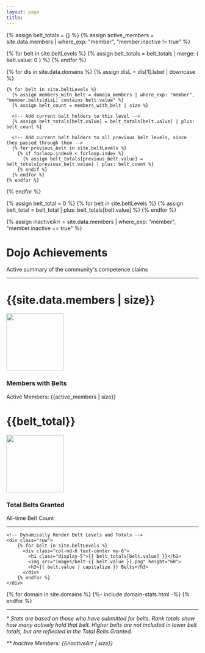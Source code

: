 ```yaml
---
layout: page
title:
---
```


{% assign belt_totals = {} %}
{% assign active_members = site.data.members | where_exp: "member", "member.inactive != true" %}

<!-- Initialize the totals for each belt level -->
{% for belt in site.beltLevels %}
  {% assign belt_totals = belt_totals | merge: { belt.value: 0 } %}
{% endfor %}

<!-- Calculate the total number of belts for each level and accumulate totals for lower belts -->
{% for dis in site.data.domains %}
    {% assign disL = dis[1].label | downcase %}

    {% for belt in site.beltLevels %}
      {% assign members_with_belt = domain_members | where_exp: "member", "member.belts[disL] contains belt.value" %}
      {% assign belt_count = members_with_belt | size %}
      
      <!-- Add current belt holders to this level -->
      {% assign belt_totals[belt.value] = belt_totals[belt.value] | plus: belt_count %}

      <!-- Add current belt holders to all previous belt levels, since they passed through them -->
      {% for previous_belt in site.beltLevels %}
        {% if forloop.index0 < forloop.index %}
          {% assign belt_totals[previous_belt.value] = belt_totals[previous_belt.value] | plus: belt_count %}
        {% endif %}
      {% endfor %}
    {% endfor %}
{% endfor %}

<!-- Calculate the total belts granted, which includes progression through all belts -->
{% assign belt_total = 0 %}
{% for belt in site.beltLevels %}
  {% assign belt_total = belt_total | plus: belt_totals[belt.value] %}
{% endfor %}

<!-- Inactive Members -->
{% assign inactiveArr = site.data.members | where_exp: "member", "member.inactive == true" %}

<div class="jumbotron p-5">
    <h1 class="display-4">Dojo Achievements</h1>
    <p class="lead">Active summary of the community's competence claims</p>
    <hr class="my-4">
    <div class="row">
        <div class="col-md-6 text-center my-4">
            <h1 class="display-4">{{site.data.members | size}}</h1>
            <img class="m-2" src="images/285989_AdvisoryCouncil_R_orange.png" height="150">
            <h3>Members with Belts</h3>
            <span>Active Members: {{active_members | size}}</span>
        </div>
        <div class="col-md-6 text-center my-4">
            <h1 class="display-4">{{belt_total}}</h1>
            <img class="m-2" src="images/286568_Badge_R_orange.png" height="150">
            <h3>Total Belts Granted</h3>
            <span>All-time Belt Count</span>
        </div>
    </div>
    <hr class="my-5">

    <!-- Dynamically Render Belt Levels and Totals -->
    <div class="row">
        {% for belt in site.beltLevels %}
          <div class="col-md-6 text-center my-6">
            <h1 class="display-5">{{ belt_totals[belt.value] }}</h1>
            <img src="images/belt-{{ belt.value }}.png" height="60">
            <h3>{{ belt.value | capitalize }} Belts</h3>
          </div>
        {% endfor %}
    </div>

</div>
<div class="row">
    {% for domain in site.domains %}
        {%- include domain-stats.html -%}
    {% endfor %}
</div>
<hr class="my-4">
<p><em>* Stats are based on those who have submitted for belts. Rank totals show how many actively hold that belt. Higher belts are not included in lower belt totals, but are reflected in the Total Belts Granted.</em></p>
<p><em>** Inactive Members: {{inactiveArr | size}}</em></p>
